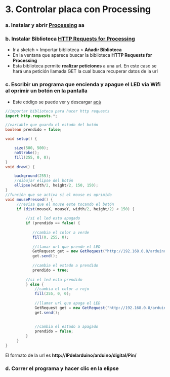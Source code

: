 # 3. Controlar placa con Processing

### a. Instalar y abrir [Processing](https://processing.org/download/) aa

### b. Instalar Biblioteca [HTTP Requests for Processing](https://github.com/runemadsen/HTTP-Requests-for-Processing)

*  Ir a sketch &gt; Importar biblioteca &gt; **Añadir Biblioteca**
*  En la ventana que aparece buscar la biblioteca **HTTP Requests for Processing**
*  Esta biblioteca permite **realizar peticiones** a una url. En este caso se hará una petición llamada GET la cual busca recuperar datos de la url

### c. Escribir un programa que encienda y apague el LED via Wifi al oprimir un botón en la pantalla

*  Este código se puede ver y descargar [acá](https://github.com/disenoMediosInteractivos/Tutoriales/blob/master/03_wifi_setup/wifi_sketch.pde)

```java
//importar biblioteca para hacer http requests
import http.requests.*;

//variable que guarda el estado del botón
boolean prendido = false;

void setup() {

    size(500, 500);
    noStroke();
    fill(255, 0, 0);
}
void draw() {

    background(255);
    //dibujar elipse del botón
    ellipse(width/2, height/2, 150, 150);
}
//función que se activa si el mouse es oprimido
void mousePressed() {
     //revisa que el mouse este tocando el botón
     if (dist(mouseX, mouseY, width/2, height/2) < 150) {
     
         //si el led esta apagado
         if (prendido == false) {
         
            //cambia el color a verde
            fill(0, 255, 0);
           
            //llamar url que prende el LED
            GetRequest get = new GetRequest("http://192.168.0.8/arduino/digital/13/1");
            get.send();
           
            //cambia el estado a prendido
            prendido = true;
        
         //si el led esta prendido
         } else {
             //cambia el color a rojo
             fill(255, 0, 0);
            
             //llamar url que apaga el LED
             GetRequest get = new GetRequest("http://192.168.0.8/arduino/digital/13/0");
             get.send();
            
            
             //cambia el estado a apagado
             prendido = false;
         }
     }
}
```

 El formato de la url es **http://IPdelarduino/arduino/digital/Pin/**

### d. Correr el programa y hacer clic en la elipse

